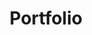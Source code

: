 ---
title: Portfolio
permalink: portfolio/index.html
layout: blog
accent_image: ../images/Portfolio-Background.jpg
---